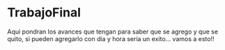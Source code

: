 # TrabajoFinal

Aqui pondran los avances que tengan para saber que se agrego y que se quito, si pueden agregarlo con dia y hora seria un exito... vamos a esto!!